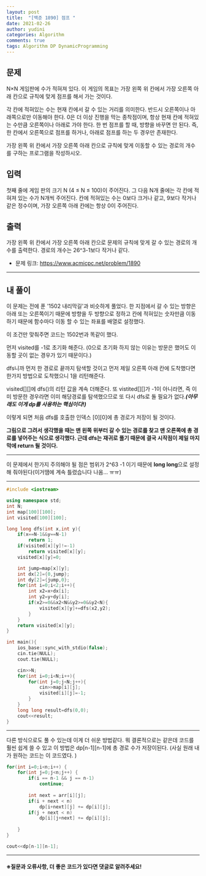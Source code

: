 ```yaml
---
layout: post
title:  "[백준 1890] 점프 "
date: 2021-02-26
author: yudini
categories: Algorithm
comments: true
tags: Algorithm DP DynamicProgramming 
---
```


## 문제

N×N 게임판에 수가 적혀져 있다. 이 게임의 목표는 가장 왼쪽 위 칸에서 가장 오른쪽 아래 칸으로 규칙에 맞게 점프를 해서 가는 것이다.

각 칸에 적혀있는 수는 현재 칸에서 갈 수 있는 거리를 의미한다. 반드시 오른쪽이나 아래쪽으로만 이동해야 한다. 0은 더 이상 진행을 막는 종착점이며, 항상 현재 칸에 적혀있는 수만큼 오른쪽이나 아래로 가야 한다. 한 번 점프를 할 때, 방향을 바꾸면 안 된다. 즉, 한 칸에서 오른쪽으로 점프를 하거나, 아래로 점프를 하는 두 경우만 존재한다.

가장 왼쪽 위 칸에서 가장 오른쪽 아래 칸으로 규칙에 맞게 이동할 수 있는 경로의 개수를 구하는 프로그램을 작성하시오.

## 입력

첫째 줄에 게임 판의 크기 N (4 ≤ N ≤ 100)이 주어진다. 그 다음 N개 줄에는 각 칸에 적혀져 있는 수가 N개씩 주어진다. 칸에 적혀있는 수는 0보다 크거나 같고, 9보다 작거나 같은 정수이며, 가장 오른쪽 아래 칸에는 항상 0이 주어진다.

## 출력

가장 왼쪽 위 칸에서 가장 오른쪽 아래 칸으로 문제의 규칙에 맞게 갈 수 있는 경로의 개수를 출력한다. 경로의 개수는 26^3-1보다 작거나 같다.

* 문제 링크: <https://www.acmicpc.net/problem/1890>

<hr>

## 내 풀이

이 문제는 전에 푼 '1502 내리막길'과 비슷하게 풀었다. 한 지점에서 갈 수 있는 방향은 아래 또는 오른쪽이기 때문에 방향을 두 방향으로 정하고 칸에 적혀있는 숫자만큼 이동하기 때문에 함수마다 이동 할 수 있는 좌표를 배열로 설정했다.

이 조건만 맞춰주면 코드는 1502번과 똑같이 했다.

먼저 visited를 -1로 초기화 해준다. (0으로 초기화 하지 않는 이유는 방문은 했어도 이동할 곳이 없는 경우가 있기 때문이다.) 

dfs니까 먼저 한 경로로 끝까지 탐색할 것이고 먼저 제일 오른쪽 아래 칸에 도착했다면 한가지 방법으로 도착했으니 1을 리턴해준다.

visited[][]에 dfs()의 리턴 값을 계속 더해준다. 또 vistited[][]가 -1이 아니라면, 즉 이미 방문한 경우라면 이미 해당경로를 탐색했으므로 또 다시 dfs로 돌 필요가 없다.***(아무래도 이게 dp를 사용하는 핵심이다!)***

이렇게 되면 처음 dfs를 호출한 인덱스 [0][0]에 총 경로가 저장이 될 것이다.
 

**그림으로 그려서 생각했을 때는 맨 왼쪽 위부터 갈 수 있는 경로를 찾고 맨 오른쪽에 총 경로를 넣어주는 식으로 생각했다. 근데 dfs는 재귀로 풀기 때문에 결국 시작점이 제일 마지막에 return 될 것이다.** 

<hr>

이 문제에서 한가지 주의해야 될 점은 범위가 2^63 -1 이기 때문에 **long long**으로 설정해 줘야된다(이거땜에 계속 틀렸습니다 나옴... ㅠㅠ)

<hr>

~~~C++
#include <iostream>

using namespace std;
int N;
int map[100][100];
int visited[100][100];

long long dfs(int x,int y){
    if(x==N-1&&y==N-1)
        return 1;        
    if(visited[x][y]!=-1)
        return visited[x][y];        
    visited[x][y]=0;

    int jump=map[x][y];
    int dx[2]={0,jump};
    int dy[2]={jump,0};
    for(int i=0;i<2;i++){
        int x2=x+dx[i];
        int y2=y+dy[i];
        if(x2>=0&&x2<N&&y2>=0&&y2<N){
            visited[x][y]+=dfs(x2,y2);
        }
    }
    return visited[x][y];
}

int main(){
    ios_base::sync_with_stdio(false);
    cin.tie(NULL);
    cout.tie(NULL);

    cin>>N;
    for(int i=0;i<N;i++){
        for(int j=0;j<N;j++){
            cin>>map[i][j];
            visited[i][j]=-1;
        }
    }
    long long result=dfs(0,0);
    cout<<result;
}

~~~

<hr>

다른 방식으로도 풀 수 있는데 이게 더 쉬운 방법같다. 뭐 결론적으로는 같은데 코드를 훨씬 쉽게 쓸 수 있고
이 방법은 dp[n-1][n-1]에 총 경로 수가 저장이된다. (사실 원래 내가 원하는 코드는 이 코드였다. )

~~~C++
for(int i=0;i<n;i++) {
	for(int j=0;j<n;j++) {
		if(i == n-1 && j == n-1)
    		continue;
				
		int next = arr[i][j];
		if(i + next < n)
			dp[i+next][j] += dp[i][j];
		if(j + next < n)
			dp[i][j+next] += dp[i][j];
	
	}
}

cout<<dp[n-1][n-1];


~~~

<hr>


<h4>&#8251;질문과 오류사항, 더 좋은 코드가 있다면 댓글로 알려주세요!</h4>



